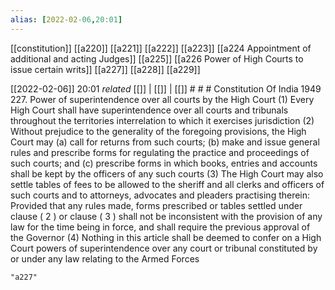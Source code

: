 ```yaml
---
alias: [2022-02-06,20:01]
---
```

[[constitution]] [[a220]] [[a221]] [[a222]] [[a223]] [[a224 Appointment of additional and acting Judges]] [[a225]] [[a226 Power of High Courts to issue certain writs]] [[a227]] [[a228]] [[a229]]

[[2022-02-06]] 20:01 _related_ [[]] | [[]] | [[]] # # #
Constitution Of India 1949
227. Power of superintendence over all courts by the High Court
(1) Every High Court shall have superintendence over all courts and tribunals throughout the territories interrelation to which it exercises jurisdiction
(2) Without prejudice to the generality of the foregoing provisions, the High Court may
(a) call for returns from such courts;
(b) make and issue general rules and prescribe forms for regulating the practice and proceedings of such courts; and
(c) prescribe forms in which books, entries and accounts shall be kept by the officers of any such courts
(3) The High Court may also settle tables of fees to be allowed to the sheriff and all clerks and officers of such courts and to attorneys, advocates and pleaders practising therein: Provided that any rules made, forms prescribed or tables settled under clause ( 2 ) or clause ( 3 ) shall not be inconsistent with the provision of any law for the time being in force, and shall require the previous approval of the Governor
(4) Nothing in this article shall be deemed to confer on a High Court powers of superintendence over any court or tribunal constituted by or under any law relating to the Armed Forces

```query
"a227"
```